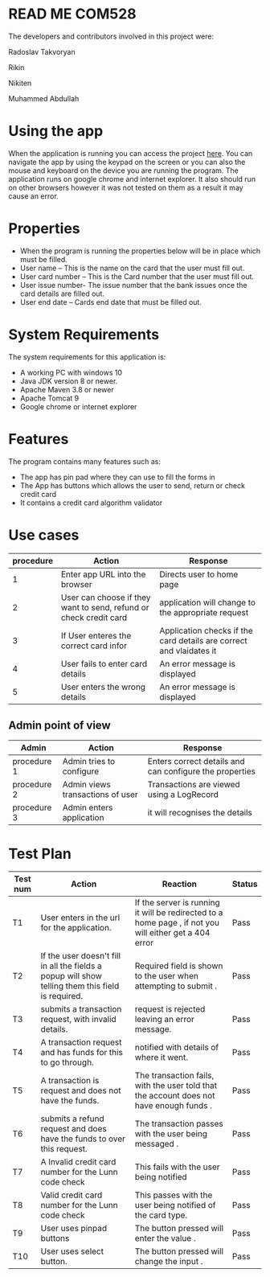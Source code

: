 # READ ME COM528
The developers and contributors involved in this project were:

Radoslav Takvoryan

Rikin

Nikiten

Muhammed Abdullah

# Using the app
When the application is running you can access the project [here](http://localhost:8080/). 
You can navigate the app by using the keypad on the screen or you can also 
the mouse and keyboard on the device you are running the program. 
The application runs on google chrome and internet explorer. 
It also should run on other browsers however it was not tested on 
them as a result it may cause an error. 
# Properties
 - When the program is running the properties below will be in place which must be filled. 
 - User name – This is the name on the card that the user must fill out.
 - User card number – This is the Card number that the user must fill out.
 - User issue number- The issue number that the bank issues once the card details are filled out.
 - User end date –  Cards end date that must be filled out.

# System Requirements
The system requirements for this application is:
 - A working PC with windows 10 
 - Java JDK version 8 or newer.
 - Apache Maven 3.8 or newer
 - Apache Tomcat 9
 - Google chrome or internet explorer 

# Features
The program contains many features such as:
- The app has pin pad where they can use to fill the forms in 
- The  App has buttons which allows the  user to send, return or check credit card
- It contains a credit card algorithm validator
# Use cases 



| procedure | Action | Response|
|------|--------|---------|
| 1 | Enter app URL into the browser | Directs user to home page | 
| 2 | User can choose if they want to send, refund or check credit card|  application will change to the appropriate request |
| 3 | If User enteres the correct card infor | Application checks if the card details are correct and vlaidates it |
| 4 | User fails to enter card details | An error message is displayed |
| 5 | User enters the wrong details | An error message is displayed |

## Admin point of view

|Admin | Action | Response|
|------|--------|---------|
| procedure 1 | Admin tries to configure |  Enters correct details and can configure the properties|
| procedure 2 | Admin views transactions of user | Transactions are viewed using a LogRecord |
| procedure 3 | Admin enters application | it will recognises the details |






# Test Plan 

| Test num  | Action                                                                                            |  Reaction                                                                                                                                   | Status |
| --------- | ------------------------------------------------------------------------------------------------- | --------------------------------------------------------------------------------------------------------------------------------------------------- | ------ |
| T1       | User enters in the url for the  application.                | If the server is running it will be redirected to a home page , if not you will either get a 404 error | Pass|
| T2     | If the user doesn't fill in all the fields a popup will show telling them this field is required.     | Required field is shown to the user when attempting to submit .                                                                               | Pass |
| T3     | submits a transaction request, with invalid details.                                    | request is rejected leaving an error message.                                                 | Pass |
| T4     | A transaction request and has funds for this to go through.     |   notified with details of where it went.                                                                                     | Pass |
| T5     | A transaction is request and does not have the funds. | The transaction fails, with the user told  that the account does not have enough funds .                                 | Pass|
| T6     | submits a refund request and does have the funds to over this request. | The transaction passes with the user being messaged .                       | Pass |
| T7     | A Invalid credit card number for the Lunn code check | This fails with the user being notified                        | Pass |
| T8     | Valid credit card number for the Lunn code check | This passes with the user being notified of the card type.                       | Pass |
| T9     | User uses pinpad buttons | The button pressed will enter the value .          | Pass|
| T10     | User uses select button. | The button pressed will change the input . | Pass |


